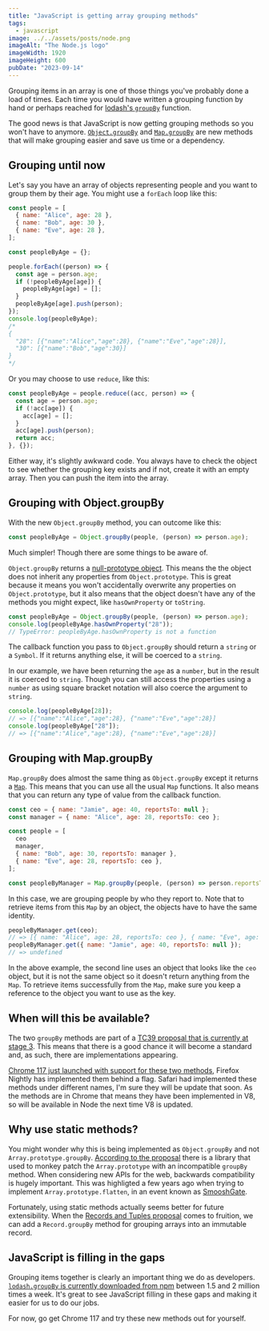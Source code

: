 ```yaml
---
title: "JavaScript is getting array grouping methods"
tags:
  - javascript
image: ../../assets/posts/node.png
imageAlt: "The Node.js logo"
imageWidth: 1920
imageHeight: 600
pubDate: "2023-09-14"
---
```


Grouping items in an array is one of those things you've probably done a load of times. Each time you would have written a grouping function by hand or perhaps reached for [lodash's `groupBy`](https://lodash.com/docs/4.17.15#groupBy) function.

The good news is that JavaScript is now getting grouping methods so you won't have to anymore. [`Object.groupBy`](https://developer.mozilla.org/en-US/docs/Web/JavaScript/Reference/Global_Objects/Object/groupBy) and [`Map.groupBy`](https://developer.mozilla.org/en-US/docs/Web/JavaScript/Reference/Global_Objects/Map/groupBy) are new methods that will make grouping easier and save us time or a dependency.

## Grouping until now

Let's say you have an array of objects representing people and you want to group them by their age. You might use a `forEach` loop like this:

```js
const people = [
  { name: "Alice", age: 28 },
  { name: "Bob", age: 30 },
  { name: "Eve", age: 28 },
];

const peopleByAge = {};

people.forEach((person) => {
  const age = person.age;
  if (!peopleByAge[age]) {
    peopleByAge[age] = [];
  }
  peopleByAge[age].push(person);
});
console.log(peopleByAge);
/* 
{
  "28": [{"name":"Alice","age":28}, {"name":"Eve","age":28}],
  "30": [{"name":"Bob","age":30}]
}
*/
```

Or you may choose to use `reduce`, like this:

```js
const peopleByAge = people.reduce((acc, person) => {
  const age = person.age;
  if (!acc[age]) {
    acc[age] = [];
  }
  acc[age].push(person);
  return acc;
}, {});
```

Either way, it's slightly awkward code. You always have to check the object to see whether the grouping key exists and if not, create it with an empty array. Then you can push the item into the array.

## Grouping with Object.groupBy

With the new `Object.groupBy` method, you can outcome like this:

```js
const peopleByAge = Object.groupBy(people, (person) => person.age);
```

Much simpler! Though there are some things to be aware of.

`Object.groupBy` returns a [null-prototype object](https://developer.mozilla.org/en-US/docs/Web/JavaScript/Reference/Global_Objects/Object#null-prototype_objects). This means the the object does not inherit any properties from `Object.prototype`. This is great because it means you won't accidentally overwrite any properties on `Object.prototype`, but it also means that the object doesn't have any of the methods you might expect, like `hasOwnProperty` or `toString`.

```js
const peopleByAge = Object.groupBy(people, (person) => person.age);
console.log(peopleByAge.hasOwnProperty("28"));
// TypeError: peopleByAge.hasOwnProperty is not a function
```

The callback function you pass to `Object.groupBy` should return a `string` or a `Symbol`. If it returns anything else, it will be coerced to a `string`.

In our example, we have been returning the `age` as a `number`, but in the result it is coerced to `string`. Though you can still access the properties using a `number` as using square bracket notation will also coerce the argument to `string`.

```js
console.log(peopleByAge[28]);
// => [{"name":"Alice","age":28}, {"name":"Eve","age":28}]
console.log(peopleByAge["28"]);
// => [{"name":"Alice","age":28}, {"name":"Eve","age":28}]
```

## Grouping with Map.groupBy

`Map.groupBy` does almost the same thing as `Object.groupBy` except it returns a [`Map`](https://developer.mozilla.org/en-US/docs/Web/JavaScript/Reference/Global_Objects/Map/Map). This means that you can use all the usual `Map` functions. It also means that you can return any type of value from the callback function.

```js
const ceo = { name: "Jamie", age: 40, reportsTo: null };
const manager = { name: "Alice", age: 28, reportsTo: ceo };

const people = [
  ceo
  manager,
  { name: "Bob", age: 30, reportsTo: manager },
  { name: "Eve", age: 28, reportsTo: ceo },
];

const peopleByManager = Map.groupBy(people, (person) => person.reportsTo);
```

In this case, we are grouping people by who they report to. Note that to retrieve items from this `Map` by an object, the objects have to have the same identity.

```js
peopleByManager.get(ceo);
// => [{ name: "Alice", age: 28, reportsTo: ceo }, { name: "Eve", age: 28, reportsTo: ceo }]
peopleByManager.get({ name: "Jamie", age: 40, reportsTo: null });
// => undefined
```

In the above example, the second line uses an object that looks like the `ceo` object, but it is not the same object so it doesn't return anything from the `Map`. To retrieve items successfully from the `Map`, make sure you keep a reference to the object you want to use as the key.

## When will this be available?

The two `groupBy` methods are part of a [TC39 proposal that is currently at stage 3](https://github.com/tc39/proposal-array-grouping). This means that there is a good chance it will become a standard and, as such, there are implementations appearing.

[Chrome 117 just launched with support for these two methods](https://developer.chrome.com/en/blog/new-in-chrome-117/#array-grouping), Firefox Nightly has implemented them behind a flag. Safari had implemented these methods under different names, I'm sure they will be update that soon. As the methods are in Chrome that means they have been implemented in V8, so will be available in Node the next time V8 is updated.

## Why use static methods?

You might wonder why this is being implemented as `Object.groupBy` and not `Array.prototype.groupBy`. [According to the proposal](https://github.com/tc39/proposal-array-grouping#why-static-methods) there is a library that used to monkey patch the `Array.prototype` with an incompatible `groupBy` method. When considering new APIs for the web, backwards compatibility is hugely important. This was highligted a few years ago when trying to implement `Array.prototype.flatten`, in an event known as [SmooshGate](https://developer.chrome.com/blog/smooshgate/).

Fortunately, using static methods actually seems better for future extensibility. When the [Records and Tuples proposal](https://github.com/tc39/proposal-record-tuple) comes to fruition, we can add a `Record.groupBy` method for grouping arrays into an immutable record.

## JavaScript is filling in the gaps

Grouping items together is clearly an important thing we do as developers. [`lodash.groupBy` is currently downloaded from npm](https://www.npmjs.com/package/lodash.groupby) between 1.5 and 2 million times a week. It's great to see JavaScript filling in these gaps and making it easier for us to do our jobs.

For now, go get Chrome 117 and try these new methods out for yourself.
